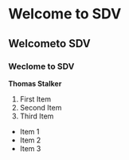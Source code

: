 # Welcome to SDV

## Welcometo SDV

### Weclome to SDV

**Thomas Stalker**

1. First Item
2. Second Item
3. Third Item
   
- Item 1
- Item 2
- Item 3